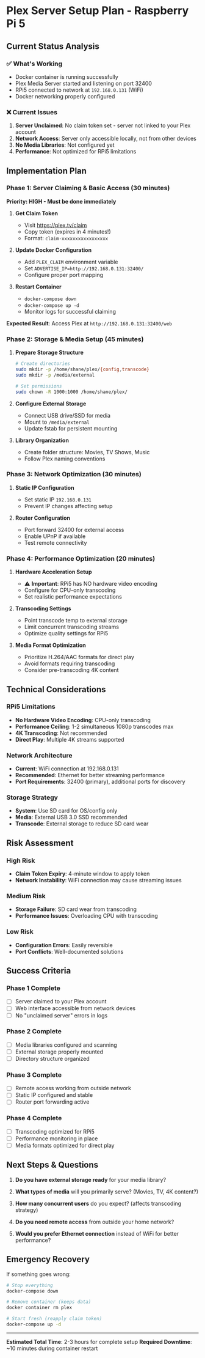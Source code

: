 # Plex Server Setup Plan - Raspberry Pi 5

## Current Status Analysis

### ✅ What's Working
- Docker container is running successfully
- Plex Media Server started and listening on port 32400
- RPi5 connected to network at `192.168.0.131` (WiFi)
- Docker networking properly configured

### ❌ Current Issues
1. **Server Unclaimed**: No claim token set - server not linked to your Plex account
2. **Network Access**: Server only accessible locally, not from other devices
3. **No Media Libraries**: Not configured yet
4. **Performance**: Not optimized for RPi5 limitations

## Implementation Plan

### Phase 1: Server Claiming & Basic Access (30 minutes)

**Priority: HIGH - Must be done immediately**

1. **Get Claim Token**
   - Visit https://plex.tv/claim
   - Copy token (expires in 4 minutes!)
   - Format: `claim-xxxxxxxxxxxxxxxxx`

2. **Update Docker Configuration**
   - Add `PLEX_CLAIM` environment variable
   - Set `ADVERTISE_IP=http://192.168.0.131:32400/`
   - Configure proper port mapping

3. **Restart Container**
   - `docker-compose down`
   - `docker-compose up -d`
   - Monitor logs for successful claiming

**Expected Result**: Access Plex at `http://192.168.0.131:32400/web`

### Phase 2: Storage & Media Setup (45 minutes)

1. **Prepare Storage Structure**
   ```bash
   # Create directories
   sudo mkdir -p /home/shane/plex/{config,transcode}
   sudo mkdir -p /media/external
   
   # Set permissions
   sudo chown -R 1000:1000 /home/shane/plex/
   ```

2. **Configure External Storage**
   - Connect USB drive/SSD for media
   - Mount to `/media/external`
   - Update fstab for persistent mounting

3. **Library Organization**
   - Create folder structure: Movies, TV Shows, Music
   - Follow Plex naming conventions

### Phase 3: Network Optimization (30 minutes)

1. **Static IP Configuration**
   - Set static IP `192.168.0.131`
   - Prevent IP changes affecting setup

2. **Router Configuration**
   - Port forward 32400 for external access
   - Enable UPnP if available
   - Test remote connectivity

### Phase 4: Performance Optimization (20 minutes)

1. **Hardware Acceleration Setup**
   - ⚠️ **Important**: RPi5 has NO hardware video encoding
   - Configure for CPU-only transcoding
   - Set realistic performance expectations

2. **Transcoding Settings**
   - Point transcode temp to external storage
   - Limit concurrent transcoding streams
   - Optimize quality settings for RPi5

3. **Media Format Optimization**
   - Prioritize H.264/AAC formats for direct play
   - Avoid formats requiring transcoding
   - Consider pre-transcoding 4K content

## Technical Considerations

### RPi5 Limitations
- **No Hardware Video Encoding**: CPU-only transcoding
- **Performance Ceiling**: 1-2 simultaneous 1080p transcodes max
- **4K Transcoding**: Not recommended
- **Direct Play**: Multiple 4K streams supported

### Network Architecture
- **Current**: WiFi connection at 192.168.0.131
- **Recommended**: Ethernet for better streaming performance
- **Port Requirements**: 32400 (primary), additional ports for discovery

### Storage Strategy
- **System**: Use SD card for OS/config only
- **Media**: External USB 3.0 SSD recommended
- **Transcode**: External storage to reduce SD card wear

## Risk Assessment

### High Risk
- **Claim Token Expiry**: 4-minute window to apply token
- **Network Instability**: WiFi connection may cause streaming issues

### Medium Risk
- **Storage Failure**: SD card wear from transcoding
- **Performance Issues**: Overloading CPU with transcoding

### Low Risk
- **Configuration Errors**: Easily reversible
- **Port Conflicts**: Well-documented solutions

## Success Criteria

### Phase 1 Complete
- [ ] Server claimed to your Plex account
- [ ] Web interface accessible from network devices
- [ ] No "unclaimed server" errors in logs

### Phase 2 Complete
- [ ] Media libraries configured and scanning
- [ ] External storage properly mounted
- [ ] Directory structure organized

### Phase 3 Complete
- [ ] Remote access working from outside network
- [ ] Static IP configured and stable
- [ ] Router port forwarding active

### Phase 4 Complete
- [ ] Transcoding optimized for RPi5
- [ ] Performance monitoring in place
- [ ] Media formats optimized for direct play

## Next Steps & Questions

1. **Do you have external storage ready** for your media library?

2. **What types of media** will you primarily serve? (Movies, TV, 4K content?)

3. **How many concurrent users** do you expect? (affects transcoding strategy)

4. **Do you need remote access** from outside your home network?

5. **Would you prefer Ethernet connection** instead of WiFi for better performance?

## Emergency Recovery

If something goes wrong:
```bash
# Stop everything
docker-compose down

# Remove container (keeps data)
docker container rm plex

# Start fresh (reapply claim token)
docker-compose up -d
```

---
**Estimated Total Time**: 2-3 hours for complete setup
**Required Downtime**: ~10 minutes during container restart